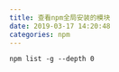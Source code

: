 ```yaml
---
title: 查看npm全局安装的模块
date: 2019-03-17 14:20:48
categories: npm
---
```


```shell
npm list -g --depth 0
```
